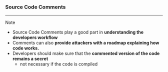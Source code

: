 ### Source Code Comments
---
>[!note]
>- Source Code Comments play a good part in **understanding the developers workflow**
>- Comments can also **provide attackers with a roadmap explaining how code works.**
>- Developers should make sure that the **commented version of the code remains a secret** 
>	- not necessary if the code is compiled 
